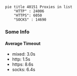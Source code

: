 
```mermaid
pie title 40151 Proxies in list
    "HTTP" : 24006
    "HTTPS": 6050
    "SOCKS" : 14690
```

### Some Info
#### Average Timeout

- mixed: 3.0s
- http: 1.5s
- https: 8.6s
- socks: 6.4s